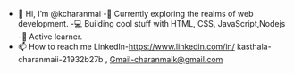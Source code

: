 - 👋 Hi, I’m @kcharanmai
-🌱 Currently exploring the realms of web development.
-💻 Building cool stuff with HTML, CSS, JavaScript,Nodejs
-🚀 Active learner.
- 📫 How to reach me LinkedIn-https://www.linkedin.com/in/ kasthala-charanmaii-21932b27b , Gmail-charanmaik@gmail.com
